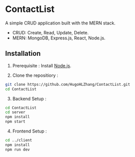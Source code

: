 
# ContactList

A simple CRUD application built with the MERN stack.

- CRUD: Create, Read, Update, Delete.
- MERN: MongoDB, Express.js, React, Node.js.
## Installation

1. Prerequisite : Install [Node.js](https://nodejs.org/en/download).

2. Clone the repositiory :

```bash
git clone https://github.com/HugoHLZhang/ContactList.git
cd ContactList
```

3. Backend Setup :

```bash
cd ContactList
cd server
npm install
npm start
```

4. Frontend Setup :

```bash
cd ../client
npm install
npm run dev
```

